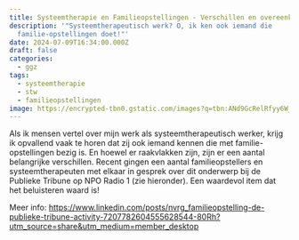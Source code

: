 ```yaml
---
title: Systeemtherapie en Familieopstellingen - Verschillen en overeenkomsten
description: '"Systeemtherapeutisch werk? O, ik ken ook iemand die
  familie-opstellingen doet!"'
date: 2024-07-09T16:34:00.000Z
draft: false
categories:
  - ggz
tags:
  - systeemtherapie
  - stw
  - familieopstellingen
image: https://encrypted-tbn0.gstatic.com/images?q=tbn:ANd9GcRelRfyy6W_wCIwVC0pkqcH3cmCym1RjbroXw&s
---
```

Als ik mensen vertel over mijn werk als systeemtherapeutisch werker, krijg ik opvallend vaak te horen dat zij ook iemand kennen die met familie-opstellingen bezig is. En hoewel er raakvlakken zijn, zijn er een aantal belangrijke verschillen. Recent gingen een aantal familieopstellers en systeemtherapeuten met elkaar in gesprek over dit onderwerp bij de Publieke Tribune op NPO Radio 1 (zie hieronder). Een waardevol item dat het beluisteren waard is!

Meer info: https://www.linkedin.com/posts/nvrg_familieopstelling-de-publieke-tribune-activity-7207782604555628544-80Rh?utm_source=share&utm_medium=member_desktop

